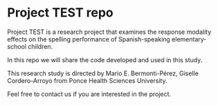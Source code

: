 # Project TEST repo

Project TEST is a research project that examines
the response modality effects on the spelling performance of Spanish-speaking
elementary-school children.

In this repo we will share the code developed and used in this study.

This research study is directed by Mario E. Bermonti-Pérez, Giselle Cordero-Arroyo from
Ponce Health Sciences University.

Feel free to contact us if you are interested in the project.
